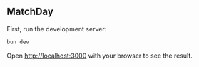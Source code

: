 ## MatchDay

First, run the development server:

```bash
bun dev
```

Open [http://localhost:3000](http://localhost:3000) with your browser to see the result.
